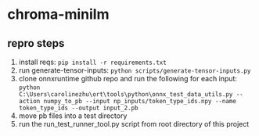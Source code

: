 # chroma-minilm

## repro steps
1. install reqs: `pip install -r requirements.txt`
2. run generate-tensor-inputs: `python scripts/generate-tensor-inputs.py`
3. clone onnxruntime github repo and run the following for each input: `python C:\Users\carolinezhu\ort\tools\python\onnx_test_data_utils.py --action numpy_to_pb --input np_inputs/token_type_ids.npy --name token_type_ids --output input_2.pb`
4. move pb files into a test directory
5. run the run_test_runner_tool.py script from root directory of this project
